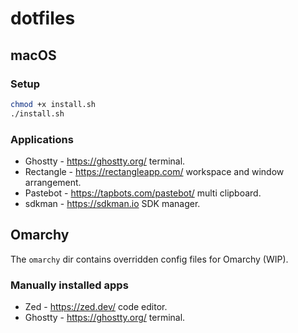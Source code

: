 # dotfiles

## macOS

### Setup

```zsh
chmod +x install.sh
./install.sh
```

### Applications

- Ghostty - <https://ghostty.org/> terminal.
- Rectangle - <https://rectangleapp.com/> workspace and window arrangement.
- Pastebot - <https://tapbots.com/pastebot/> multi clipboard.
- sdkman - <https://sdkman.io> SDK manager.

## Omarchy

The `omarchy` dir contains overridden config files for Omarchy (WIP).

### Manually installed apps

- Zed - <https://zed.dev/> code editor.
- Ghostty - <https://ghostty.org/> terminal.
